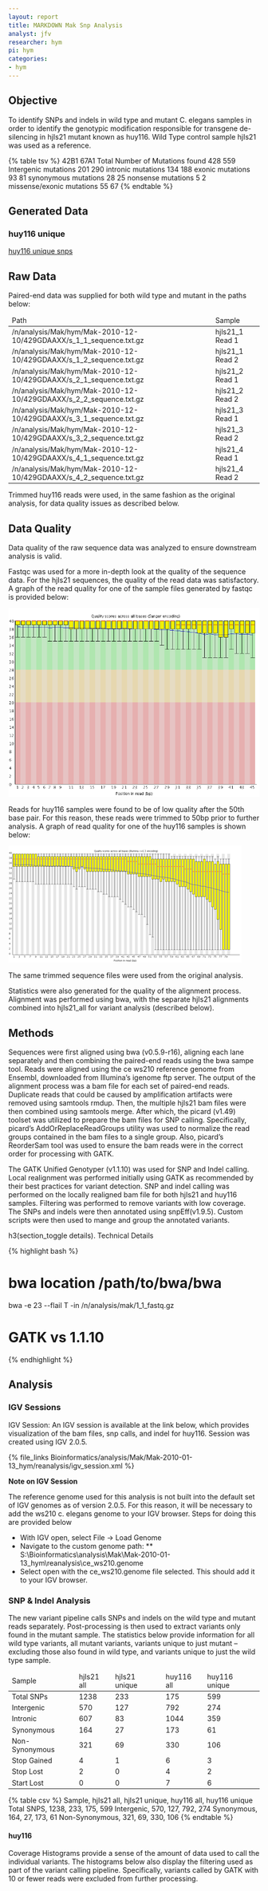 ```yaml
---
layout: report
title: MARKDOWN Mak Snp Analysis
analyst: jfv
researcher: hym
pi: hym
categories: 
- hym
---
```


## Objective

To identify SNPs and indels in wild type and mutant C. elegans samples in order to identify the genotypic modification responsible for transgene de-silencing in hjIs21 mutant known as huy116. Wild Type control sample hjIs21 was used as a reference.

{% table tsv %}
	42B1	67A1
Total Number of Mutations found	428	559
Intergenic mutations	201	290
intronic mutations	134	188
exonic mutations	93	81
synonymous mutations	28	25
nonsense mutations	5	2
missense/exonic mutations	55	67
{% endtable %}


## Generated Data

### huy116 unique

[huy116 unique snps](data/mak_snp/sample_223b.snps.filtered.unique.short.html)

## Raw Data

Paired-end data was supplied for both wild type and mutant in the paths below:


<table class="basic_table display">
<thead>
<tr><td>Path</td><td>Sample</td></tr>
</thead>
<tbody>
<tr><td>/n/analysis/Mak/hym/Mak-2010-12-10/429GDAAXX/s_1_1_sequence.txt.gz </td><td> hjls21_1 Read 1 </td>
<tr><td> /n/analysis/Mak/hym/Mak-2010-12-10/429GDAAXX/s_1_2_sequence.txt.gz </td><td> hjls21_1 Read 2 </td>
<tr><td> /n/analysis/Mak/hym/Mak-2010-12-10/429GDAAXX/s_2_1_sequence.txt.gz </td><td> hjls21_2 Read 1 </td>
<tr><td> /n/analysis/Mak/hym/Mak-2010-12-10/429GDAAXX/s_2_2_sequence.txt.gz </td><td> hjls21_2 Read 2 </td>
<tr><td> /n/analysis/Mak/hym/Mak-2010-12-10/429GDAAXX/s_3_1_sequence.txt.gz </td><td> hjls21_3 Read 1 </td>
<tr><td> /n/analysis/Mak/hym/Mak-2010-12-10/429GDAAXX/s_3_2_sequence.txt.gz </td><td> hjls21_3 Read 2 </td>
<tr><td> /n/analysis/Mak/hym/Mak-2010-12-10/429GDAAXX/s_4_1_sequence.txt.gz </td><td> hjls21_4 Read 1 </td>
<tr><td> /n/analysis/Mak/hym/Mak-2010-12-10/429GDAAXX/s_4_2_sequence.txt.gz </td><td> hjls21_4 Read 2 </td>
</tbody>
</table>


Trimmed huy116 reads were used, in the same fashion as the original analysis, for data quality issues as described below.

## Data Quality

Data quality of the raw sequence data was analyzed to ensure downstream analysis is valid. 

Fastqc was used for a more in-depth look at the quality of the sequence data. For the hjIs21 sequences, the quality of the read data was satisfactory.  A graph of the read quality for one of the sample files generated by fastqc is provided below:

![base quality](imgs/mak_snp/per_base_quality.png)

Reads for huy116 samples were found to be of low quality after the 50th base pair. For this reason, these reads were trimmed to 50bp prior to further analysis. A graph of read quality for one of the huy116 samples is shown below:

![bad reads](imgs/mak_snp/bad_reads.png)

The same trimmed sequence files were used from the original analysis.

Statistics were also generated for the quality of the alignment process. Alignment was performed using bwa, with the separate hjIs21 alignments combined into hjIs21_all for variant analysis (described below).

## Methods

Sequences were first aligned using bwa (v0.5.9-r16), aligning each lane separately and then combining the paired-end reads using the bwa sampe tool. Reads were aligned using the ce ws210 reference genome from Ensembl, downloaded from Illumina’s igenome ftp server. The output of the alignment process was a bam file for each set of paired-end reads. Duplicate reads that could be caused by amplification artifacts were removed using samtools rmdup. Then, the multiple hjIs21 bam files were then combined using samtools merge. After which, the picard (v1.49) toolset was utilized to prepare the bam files for SNP calling. Specifically, picard’s AddOrReplaceReadGroups utility was used to normalize the read groups contained in the bam files to a single group. Also, picard’s ReorderSam tool was used to ensure the bam reads were in the correct order for processing with GATK.

The GATK Unified Genotyper (v1.1.10) was used for SNP and Indel calling. Local realignment was performed initially using GATK as recommended by their best practices for variant detection. SNP and indel calling was performed on the locally realigned bam file for both hjIs21 and huy116 samples. Filtering was performed to remove variants with low coverage. The SNPs and indels were then annotated using snpEff(v1.9.5). Custom scripts were then used to mange and group the annotated variants.

h3(section_toggle details). Technical Details

<div class="details section collapsed">

{% highlight bash %}
# bwa location /path/to/bwa/bwa
bwa -e 23 --flail T -in /n/analysis/mak/1_1_fastq.gz
# GATK vs 1.1.10
{% endhighlight %}

</div>

## Analysis

### IGV Sessions

IGV Session:
An IGV session is available at the link below, which provides visualization of the bam files, snp calls, and indel for huy116. Session was created using IGV 2.0.5.

{% file_links Bioinformatics/analysis/Mak/Mak-2010-01-13_hym/reanalysis/igv_session.xml %}

<div class="note">
<strong>Note on IGV Session</strong>

The reference genome used for this analysis is not built into the default set of IGV genomes as of version 2.0.5. For this reason, it will be necessary to add the ws210 c. elegans genome to your IGV browser. Steps for doing this are provided below

* With IGV open, select File -> Load Genome
* Navigate to the custom genome path:
** S:\Bioinformatics\analysis\Mak\Mak-2010-01-13_hym\reanalysis\ce_ws210.genome
* Select open with the ce_ws210.genome file selected. This should add it to your IGV browser.
</div>

### SNP & Indel Analysis

The new variant pipeline calls SNPs and indels on the wild type and mutant reads separately. Post-processing  is then used to extract variants only found in the mutant sample. The statistics below provide information for all wild type variants, all mutant variants, variants unique to just mutant – excluding those also found in wild type, and variants unique to just the wild type sample.

<table class="data_table display">
<thead>
<tr><td> Sample </td><td> hjIs21 all </td><td> hjIs21 unique </td><td> huy116 all </td><td>  huy116 unique </td></tr>
</thead>
<tbody>
<tr><td> Total SNPs </td><td> 1238 </td><td> 233 </td><td> 175 </td><td> 599 </td></tr>
<tr><td> Intergenic </td><td> 570 </td><td> 127 </td><td> 792 </td><td> 274 </td></tr>
<tr><td> Intronic </td><td> 607 </td><td> 83 </td><td> 1044 </td><td> 359 </td></tr>
<tr><td> Synonymous </td><td> 164 </td><td> 27 </td><td> 173 </td><td> 61 </td></tr>
<tr><td> Non-Synonymous </td><td> 321 </td><td> 69 </td><td> 330 </td><td> 106 </td></tr>
<tr><td> Stop Gained </td><td> 4 </td><td> 1 </td><td> 6 </td><td> 3 </td></tr>
<tr><td> Stop Lost </td><td> 2 </td><td> 0 </td><td> 4 </td><td> 2 </td></tr>
<tr><td> Start Lost </td><td> 0 </td><td> 0 </td><td> 7 </td><td> 6 </td></tr>
</tbody>
</table>

{% table csv %}
Sample, hjIs21 all, hjIs21 unique, huy116 all, huy116 unique
Total SNPS, 1238, 233, 175, 599
Intergenic,  570,  127,  792,  274 
Synonymous, 164,  27,  173,  61 
Non-Synonymous, 321, 69, 330, 106
{% endtable %}

#### huy116

Coverage Histograms provide a sense of the amount of data used to call the individual variants. The histograms below also display the filtering used as part of the variant calling pipeline. Specifically, variants called by GATK with 10 or fewer reads were excluded from further processing.


